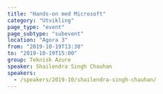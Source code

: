 ```yaml
---
title: "Hands-on med Microsoft"
category: "Utvikling"
page_type: "event"
page_subtype: "subevent"
location: "Agora 3"
from: "2019-10-19T13:30"
to: "2019-10-19T15:00"
group: Teknisk Azure
speaker: Shailendra Singh Chauhan
speakers:
  - /speakers/2019-10/shailendra-singh-chauhan/
---
```



